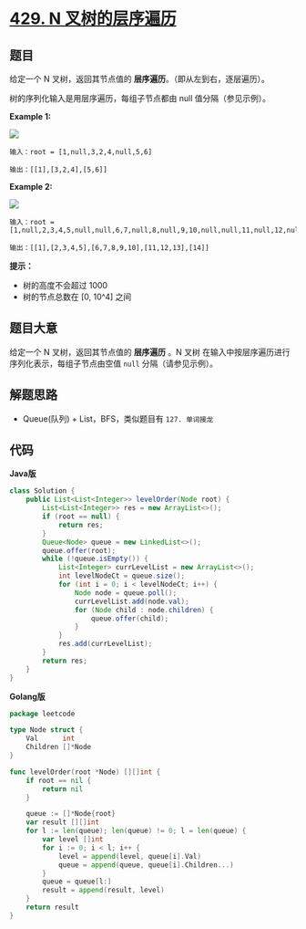 # [429. N 叉树的层序遍历](https://leetcode-cn.com/problems/n-ary-tree-level-order-traversal/)

## 题目

给定一个 N 叉树，返回其节点值的 **层序遍历**。（即从左到右，逐层遍历）。

树的序列化输入是用层序遍历，每组子节点都由 null 值分隔（参见示例）。




**Example 1:**

![](https://assets.leetcode.com/uploads/2018/10/12/narytreeexample.png)

```
输入：root = [1,null,3,2,4,null,5,6]

输出：[[1],[3,2,4],[5,6]]
```

**Example 2:**

![](https://assets.leetcode.com/uploads/2019/11/08/sample_4_964.png)

```
输入：root = [1,null,2,3,4,5,null,null,6,7,null,8,null,9,10,null,null,11,null,12,null,13,null,null,14]

输出：[[1],[2,3,4,5],[6,7,8,9,10],[11,12,13],[14]]
```

**提示：**

- 树的高度不会超过 1000
- 树的节点总数在 [0, 10^4] 之间


## 题目大意

给定一个 N 叉树，返回其节点值的 **层序遍历** 。N 叉树 在输入中按层序遍历进行序列化表示，每组子节点由空值 `null` 分隔（请参见示例）。

## 解题思路

- Queue(队列) + List，BFS，类似题目有 `127. 单词接龙`

## 代码

**Java版**

```java
class Solution {
    public List<List<Integer>> levelOrder(Node root) {
        List<List<Integer>> res = new ArrayList<>();
        if (root == null) {
            return res;
        }
        Queue<Node> queue = new LinkedList<>();
        queue.offer(root);
        while (!queue.isEmpty()) {
            List<Integer> currLevelList = new ArrayList<>();
            int levelNodeCt = queue.size();
            for (int i = 0; i < levelNodeCt; i++) {
                Node node = queue.poll();
                currLevelList.add(node.val);
                for (Node child : node.children) {
                    queue.offer(child);
                }
            }
            res.add(currLevelList);
        }
        return res;
    }
}
```

**Golang版**

```go
package leetcode

type Node struct {
	Val      int
	Children []*Node
}

func levelOrder(root *Node) [][]int {
	if root == nil {
		return nil
	}

	queue := []*Node{root}
	var result [][]int
	for l := len(queue); len(queue) != 0; l = len(queue) {
		var level []int
		for i := 0; i < l; i++ {
			level = append(level, queue[i].Val)
			queue = append(queue, queue[i].Children...)
		}
		queue = queue[l:]
		result = append(result, level)
	}
	return result
}
```